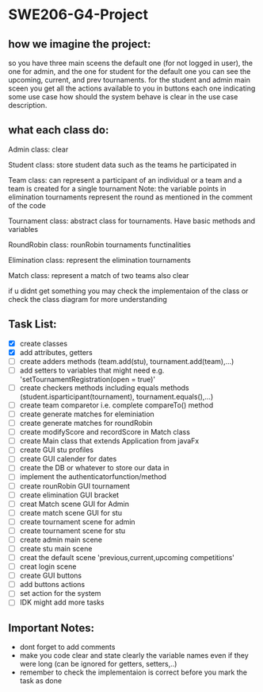 # SWE206-G4-Project

## how we imagine the project:


so you have three main sceens the default one (for not logged in user), the one for admin, and the one for student
for the default one you can see the upcoming, current, and prev tournaments.
for the student and admin main sceen you get all the actions available to you in buttons each one indicating some use case
how should the system behave is clear in the use case description. 

## what each class do:

Admin class:  clear

Student class: store student data such as the teams he participated in

Team class: can represent a participant of an individual or a team and a team is created for a single tournament
Note: the variable points in elimination tournaments represent the round as mentioned in the comment of the code

Tournament class: abstract class for tournaments. Have basic methods and variables

RoundRobin class: rounRobin tournaments functinalities

Elimination class: represent the elimination tournaments 

Match class: represent a match of two teams also clear

if u didnt get something you may check the implementaion of the class or check the class diagram for more understanding

## Task List: 

- [x] create classes
- [x] add attributes, getters
- [ ] create adders methods (team.add(stu), tournament.add(team),...)
- [ ] add setters to variables that might need e.g. 'setTournamentRegistration(open = true)'
- [ ] create checkers methods including equals methods (student.isparticipant(tournament), tournament.equals(),...)
- [ ] create team comparetor i.e. complete compareTo() method
- [ ] create generate matches for eleminiation
- [ ] create generate matches for roundRobin
- [ ] create modifyScore and recordScore in Match class
- [ ] create Main class that extends Application from javaFx
- [ ] create GUI stu profiles
- [ ] create GUI calender for dates
- [ ] create the DB or whatever to store our data in
- [ ] implement the authenticatorfunction/method
- [ ] create rounRobin GUI tournament
- [ ] create elimination GUI bracket 
- [ ] creat Match scene GUI for Admin
- [ ] create match scene GUI for stu
- [ ] create tournament scene for admin
- [ ] create tournament scene for stu
- [ ] create admin main scene
- [ ] create stu main scene
- [ ] creat the default scene 'previous,current,upcoming competitions'
- [ ] creat login scene
- [ ] create GUI buttons
- [ ] add buttons actions 
- [ ] set action for the system
- [ ] IDK might add more tasks

## Important Notes:

- dont forget to add comments
- make you code clear and state clearly the variable names even if they were long (can be ignored for getters, setters,..)
- remember to check the implementaion is correct before you mark the task as done
